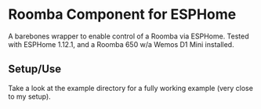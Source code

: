 # Roomba Component for ESPHome

A barebones wrapper to enable control of a Roomba via ESPHome.
Tested with ESPHome 1.12.1, and a Roomba 650 w/a Wemos D1 Mini installed.

## Setup/Use

Take a look at the example directory for a fully working example (very close to my setup).